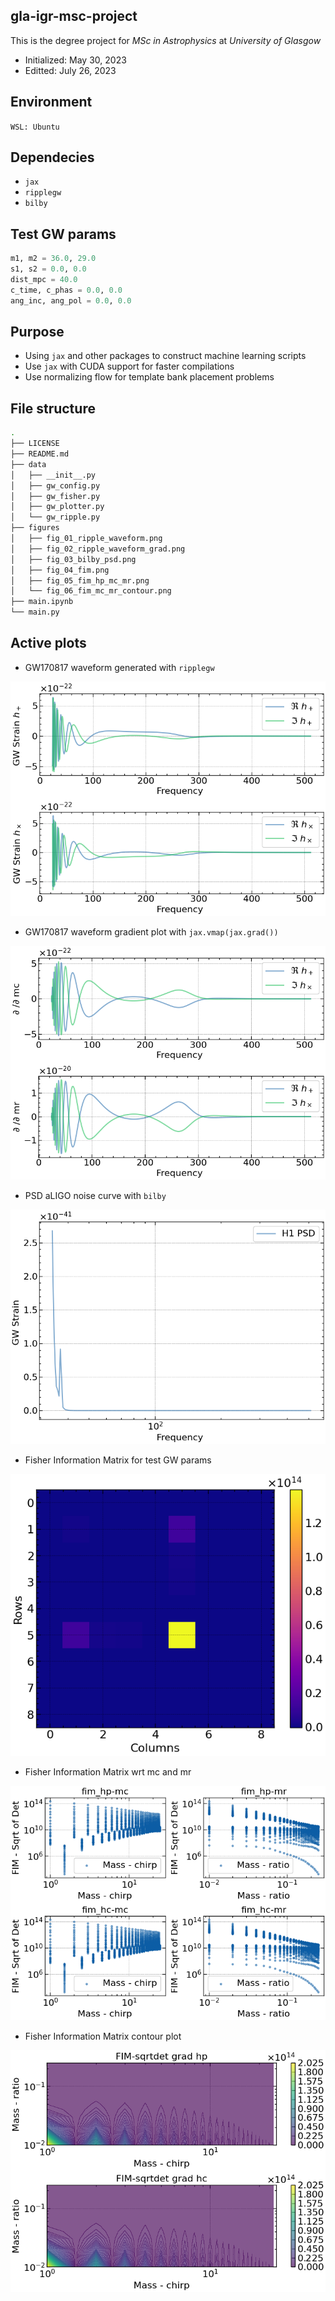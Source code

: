 ## gla-igr-msc-project
This is the degree project for *MSc in Astrophysics* at *University of Glasgow*
- Initialized: May 30, 2023
- Editted: July 26, 2023

## Environment
```WSL: Ubuntu```

## Dependecies
- ```jax```
- ```ripplegw```
- ```bilby```

## Test GW params
```python
m1, m2 = 36.0, 29.0
s1, s2 = 0.0, 0.0
dist_mpc = 40.0
c_time, c_phas = 0.0, 0.0
ang_inc, ang_pol = 0.0, 0.0
```

## Purpose
- Using ```jax``` and other packages to construct machine learning scripts
- Use ```jax``` with CUDA support for faster compilations
- Use normalizing flow for template bank placement problems

## File structure
```bash
.
├── LICENSE
├── README.md
├── data
│   ├── __init__.py
│   ├── gw_config.py
│   ├── gw_fisher.py
│   ├── gw_plotter.py
│   └── gw_ripple.py
├── figures
│   ├── fig_01_ripple_waveform.png
│   ├── fig_02_ripple_waveform_grad.png
│   ├── fig_03_bilby_psd.png
│   ├── fig_04_fim.png
│   ├── fig_05_fim_hp_mc_mr.png
│   └── fig_06_fim_mc_mr_contour.png
├── main.ipynb
└── main.py
```

## Active plots
- GW170817 waveform generated with ```ripplegw```
<p align="center">
  <img src="./figures/fig_01_ripple_waveform.png"/>
</p>

- GW170817 waveform gradient plot with ```jax.vmap(jax.grad())```
<p align="center">
  <img src="./figures/fig_02_ripple_waveform_grad.png"/>
</p>

- PSD aLIGO noise curve with ```bilby```
<p align="center">
  <img src="./figures/fig_03_bilby_psd.png"/>
</p>

- Fisher Information Matrix for test GW params
<p align="center">
  <img src="./figures/fig_04_fim.png"/>
</p>

- Fisher Information Matrix wrt mc and mr
<p align="center">
  <img src="./figures/fig_05_fim_hp_mc_mr.png"/>
</p>

- Fisher Information Matrix contour plot
<p align="center">
  <img src="./figures/fig_06_fim_mc_mr_contour.png"/>
</p>

